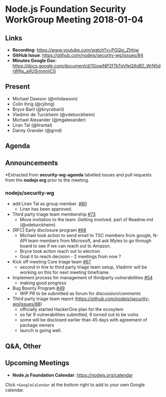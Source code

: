 # Node.js Foundation Security WorkGroup Meeting 2018-01-04

## Links

* **Recording**:  https://www.youtube.com/watch?v=PGQio_Zhhiw
* **GitHub Issue**: https://github.com/nodejs/security-wg/issues/84
* **Minutes Google Doc**: https://docs.google.com/document/d/1GxwiNP2f7bTpVfeQ9sBD_WrN5drWNs_a4USrmimiiC0

## Present

* Michael Dawson (@mhdawson)
* Colin Ihrig (@cjihrig)
* Bryce Baril (@brycebaril)
* Vladimir de Turckheim (@vdeturckheim)
* Michael Alexander (@mgalexander)
* Liran Tal (@lirantal)
* Danny Grander (@grnd)

## Agenda

## Announcements

*Extracted from **security-wg-agenda** labelled issues and pull requests from the **nodejs org** prior to the meeting.

### nodejs/security-wg

* add Liran Tal as group member. [#80](https://github.com/nodejs/security-wg/pull/80)
  * Liran has been approved.
* Third party triage team membership [#73](https://github.com/nodejs/security-wg/issues/73)
  * Move invitation to the team .Getting involved. part of Readme.md (@vdeturckheim)
* \[RFC\] Early disclosure program  [#68](https://github.com/nodejs/security-wg/issues/68)
  * Michael took action to send email to TSC members from google, N-API team members from
    Microsoft, and ask Myles to go through board to see if we can reach out to Amazon.
  * Bryce took action reach out to electron.
  * Goal it to reach decision - 2 meetings from now ?
* Kick off meeting Core triage team [#67](https://github.com/nodejs/security-wg/issues/67)
  * second in line to third party triage team setup, Vladimir will be working on this for next meeting
    timeframe.
* Implement process for management of thirdparty vulnerabilities [#54](https://github.com/nodejs/security-wg/issues/54)
  * making good progress
* Bug Bounty Program [#49](https://github.com/nodejs/security-wg/issues/49)
   * WIP PR to be submitted as forum for discussion/comments
* Third party triage team report (https://github.com/nodejs/security-wg/issues/88)
  * officially started HackerOne plan for the ecosytem
  * so far 9 vulnerabilities submitted, 6 turned out to be vulns
  * some will be disclosed earlier than 45 days with agreement of package owners
  * launch is going well.

## Q&A, Other

## Upcoming Meetings

* **Node.js Foundation Calendar**: https://nodejs.org/calendar

Click `+GoogleCalendar` at the bottom right to add to your own Google calendar.

